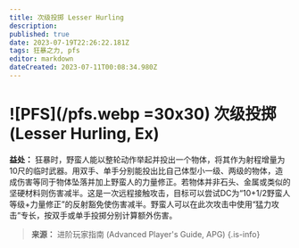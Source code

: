 ```yaml
---
title: 次级投掷 Lesser Hurling
description: 
published: true
date: 2023-07-19T22:26:22.181Z
tags: 狂暴之力, pfs
editor: markdown
dateCreated: 2023-07-11T00:08:34.980Z
---
```


# ![PFS](/pfs.webp =30x30) 次级投掷 (Lesser Hurling, Ex)

**益处：** 狂暴时，野蛮人能以整轮动作举起并投出一个物体，将其作为射程增量为10尺的临时武器。用双手、单手分别能投出比自己体型小一级、两级的物体，造成伤害等同于物体坠落并加上野蛮人的力量修正。若物体并非石头、金属或类似的坚硬材料则伤害减半。这是一次远程接触攻击，目标可以尝试DC为“10+1/2野蛮人等级+力量修正”的反射豁免使伤害减半。野蛮人可以在此次攻击中使用“猛力攻击”专长，按双手或单手投掷分别计算额外伤害。

> **来源：** 进阶玩家指南 (Advanced Player's Guide, APG)
{.is-info}


